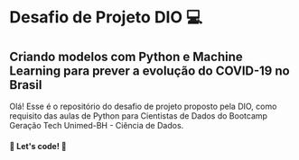 # Desafio de Projeto DIO :computer:

## Criando modelos com Python e Machine Learning para prever a evolução do COVID-19 no Brasil

Olá! Esse é o repositório do desafio de projeto proposto pela DIO, como requisito das aulas de Python para Cientistas de Dados do Bootcamp Geração Tech Unimed-BH - Ciência de Dados.

#### 🚀 Let's code! 🚀
